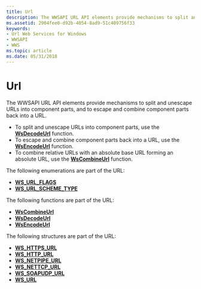 ```yaml
---
title: Url
description: The WWSAPI URL API elements provide mechanisms to split and unescape URLs into component parts, and to escape and combine component parts back into a URL.
ms.assetid: 2904fee0-d92b-4054-8ad9-51c409756f33
keywords:
- Url Web Services for Windows
- WWSAPI
- WWS
ms.topic: article
ms.date: 05/31/2018
---
```


# Url

The WWSAPI URL API elements provide mechanisms to split and unescape URLs into component parts, and to escape and combine component parts back into a URL.

-   To split and unescape URLs into component parts, use the [**WsDecodeUrl**](/windows/desktop/api/WebServices/nf-webservices-wsdecodeurl) function.
-   To escape and combine component parts back into a URL, use the [**WsEncodeUrl**](/windows/desktop/api/WebServices/nf-webservices-wsencodeurl) function.
-   To combine relative URLs with an absolute base URL forming an absolute URL, use the [**WsCombineUrl**](/windows/desktop/api/WebServices/nf-webservices-wscombineurl) function.

The following enumerations are part of the URL:

-   [**WS\_URL\_FLAGS**](https://msdn.microsoft.com/library/Dd323492(v=VS.85).aspx)
-   [**WS\_URL\_SCHEME\_TYPE**](/windows/desktop/api/WebServices/ne-webservices-ws_url_scheme_type)

The following functions are part of the URL:

-   [**WsCombineUrl**](/windows/desktop/api/WebServices/nf-webservices-wscombineurl)
-   [**WsDecodeUrl**](/windows/desktop/api/WebServices/nf-webservices-wsdecodeurl)
-   [**WsEncodeUrl**](/windows/desktop/api/WebServices/nf-webservices-wsencodeurl)

The following structures are part of the URL:

-   [**WS\_HTTPS\_URL**](/windows/desktop/api/WebServices/ns-webservices-ws_https_url)
-   [**WS\_HTTP\_URL**](/windows/desktop/api/WebServices/ns-webservices-ws_http_url)
-   [**WS\_NETPIPE\_URL**](/windows/desktop/api/WebServices/ns-webservices-ws_namedpipe_sspi_transport_security_binding)
-   [**WS\_NETTCP\_URL**](/windows/desktop/api/WebServices/ns-webservices-ws_nettcp_url)
-   [**WS\_SOAPUDP\_URL**](/windows/desktop/api/WebServices/ns-webservices-ws_soapudp_url)
-   [**WS\_URL**](/windows/desktop/api/WebServices/ns-webservices-ws_url)

 

 




